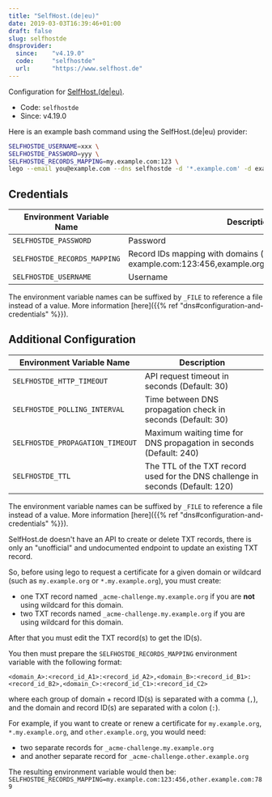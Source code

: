 ```yaml
---
title: "SelfHost.(de|eu)"
date: 2019-03-03T16:39:46+01:00
draft: false
slug: selfhostde
dnsprovider:
  since:    "v4.19.0"
  code:     "selfhostde"
  url:      "https://www.selfhost.de"
---
```


<!-- THIS DOCUMENTATION IS AUTO-GENERATED. PLEASE DO NOT EDIT. -->
<!-- providers/dns/selfhostde/selfhostde.toml -->
<!-- THIS DOCUMENTATION IS AUTO-GENERATED. PLEASE DO NOT EDIT. -->


Configuration for [SelfHost.(de|eu)](https://www.selfhost.de).


<!--more-->

- Code: `selfhostde`
- Since: v4.19.0


Here is an example bash command using the SelfHost.(de|eu) provider:

```bash
SELFHOSTDE_USERNAME=xxx \
SELFHOSTDE_PASSWORD=yyy \
SELFHOSTDE_RECORDS_MAPPING=my.example.com:123 \
lego --email you@example.com --dns selfhostde -d '*.example.com' -d example.com run
```




## Credentials

| Environment Variable Name | Description |
|-----------------------|-------------|
| `SELFHOSTDE_PASSWORD` | Password |
| `SELFHOSTDE_RECORDS_MAPPING` | Record IDs mapping with domains (ex: example.com:123:456,example.org:789,foo.example.com:147) |
| `SELFHOSTDE_USERNAME` | Username |

The environment variable names can be suffixed by `_FILE` to reference a file instead of a value.
More information [here]({{% ref "dns#configuration-and-credentials" %}}).


## Additional Configuration

| Environment Variable Name | Description |
|--------------------------------|-------------|
| `SELFHOSTDE_HTTP_TIMEOUT` | API request timeout in seconds (Default: 30) |
| `SELFHOSTDE_POLLING_INTERVAL` | Time between DNS propagation check in seconds (Default: 30) |
| `SELFHOSTDE_PROPAGATION_TIMEOUT` | Maximum waiting time for DNS propagation in seconds (Default: 240) |
| `SELFHOSTDE_TTL` | The TTL of the TXT record used for the DNS challenge in seconds (Default: 120) |

The environment variable names can be suffixed by `_FILE` to reference a file instead of a value.
More information [here]({{% ref "dns#configuration-and-credentials" %}}).

SelfHost.de doesn't have an API to create or delete TXT records,
there is only an "unofficial" and undocumented endpoint to update an existing TXT record.

So, before using lego to request a certificate for a given domain or wildcard (such as `my.example.org` or `*.my.example.org`),
you must create:

- one TXT record named `_acme-challenge.my.example.org` if you are **not** using wildcard for this domain.
- two TXT records named `_acme-challenge.my.example.org` if you are using wildcard for this domain.

After that you must edit the TXT record(s) to get the ID(s).

You then must prepare the `SELFHOSTDE_RECORDS_MAPPING` environment variable with the following format:

```
<domain_A>:<record_id_A1>:<record_id_A2>,<domain_B>:<record_id_B1>:<record_id_B2>,<domain_C>:<record_id_C1>:<record_id_C2>
```

where each group of domain + record ID(s) is separated with a comma (`,`),
and the domain and record ID(s) are separated with a colon (`:`).

For example, if you want to create or renew a certificate for `my.example.org`, `*.my.example.org`, and `other.example.org`,
you would need:

- two separate records for `_acme-challenge.my.example.org`
- and another separate record for `_acme-challenge.other.example.org`

The resulting environment variable would then be: `SELFHOSTDE_RECORDS_MAPPING=my.example.com:123:456,other.example.com:789`





<!-- THIS DOCUMENTATION IS AUTO-GENERATED. PLEASE DO NOT EDIT. -->
<!-- providers/dns/selfhostde/selfhostde.toml -->
<!-- THIS DOCUMENTATION IS AUTO-GENERATED. PLEASE DO NOT EDIT. -->

